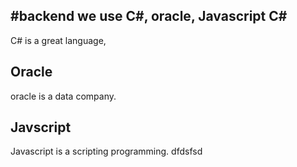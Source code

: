 #backend
we use C#, oracle, Javascript 
C#
-- 
C# is a great language, 

Oracle
--
oracle is a data company.

Javscript
--

Javascript is a scripting programming.
dfdsfsd
